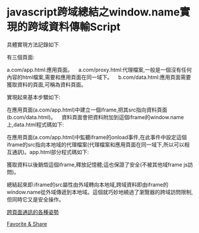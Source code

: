 # javascript跨域總結之window.name實現的跨域資料傳輸Script

具體實現方法記錄如下

有三個頁面:

a.com/app.html:應用頁面。    a.com/proxy.html:代理檔案,一般是一個沒有任何內容的html檔案,需要和應用頁面在同一域下。    b.com/data.html:應用頁面需要獲取資料的頁面,可稱為資料頁面。

實現起來基本步驟如下:

在應用頁面(a.com/app.html)中建立一個iframe,把其src指向資料頁面(b.com/data.html)。    資料頁面會把資料附加到這個iframe的window.name上,data.html程式碼如下:

<script type="text/javascript"> window.name = 'I was there!'; // 
這裡是要傳輸的資料,大小一般為2M,IE和firefox下可以大至32M左右 // 資料格式可以自定義,如json、字串 
</script>

在應用頁面(a.com/app.html)中監聽iframe的onload事件,在此事件中設定這個iframe的src指向本地域的代理檔案(代理檔案和應用頁面在同一域下,所以可以相互通訊)。app.html部分程式碼如下:

<script type="text/javascript"> var state = 0, iframe = 
document.createElement('iframe'), loadfn = function() { if (state === 1)
 { var data = iframe.contentWindow.name; // 讀取資料 alert(data); //彈出'I was
 there!' } else if (state === 0) { state = 1; 
iframe.contentWindow.location = "http://a.com/proxy.html"; // 設定的代理檔案 } 
}; iframe.src = 'http://b.com/data.html'; if (iframe.attachEvent) { 
iframe.attachEvent('onload', loadfn); } else { iframe.onload = loadfn; }
 document.body.appendChild(iframe); </script>

獲取資料以後銷燬這個iframe,釋放記憶體;這也保證了安全(不被其他域frame js訪問)。

<script 
type="text/javascript"> iframe.contentWindow.document.write(''); 
iframe.contentWindow.close(); document.body.removeChild(iframe); 
</script>

總結起來即:iframe的src屬性由外域轉向本地域,跨域資料即由iframe的window.name從外域傳遞到本地域。這個就巧妙地繞過了瀏覽器的跨域訪問限制,但同時它又是安全操作。

[跨頁面通訊的各種姿勢](javascript%E8%B7%A8%E5%9F%9F%E7%B8%BD%E7%B5%90%E4%B9%8Bwindow%20name%E5%AF%A6%E7%8F%BE%E7%9A%84%E8%B7%A8%E5%9F%9F%E8%B3%87%E6%96%99%E5%82%B3%E8%BC%B8Script%20391f873e734e496a94ccbb22adfdfd88/%E8%B7%A8%E9%A0%81%E9%9D%A2%E9%80%9A%E8%A8%8A%E7%9A%84%E5%90%84%E7%A8%AE%E5%A7%BF%E5%8B%A2%20df253d2b65c244a09f43ab4fc70c9f41.md)

[Favorite & Share](../../../../Favorite%20&%20Share%2049914338890b46ba9dbc206b349666d9.md)